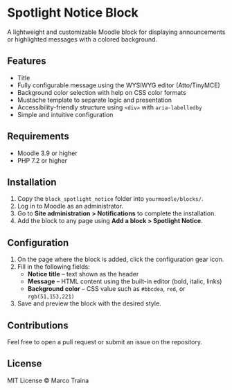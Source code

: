 # Spotlight Notice Block

A lightweight and customizable Moodle block for displaying announcements or highlighted messages with a colored background.

## Features

* Title
* Fully configurable message using the WYSIWYG editor (Atto/TinyMCE)
* Background color selection with help on CSS color formats
* Mustache template to separate logic and presentation
* Accessibility-friendly structure using `<div>` with `aria-labelledby`
* Simple and intuitive configuration

## Requirements

* Moodle 3.9 or higher
* PHP 7.2 or higher

## Installation

1. Copy the `block_spotlight_notice` folder into `yourmoodle/blocks/`.
2. Log in to Moodle as an administrator.
3. Go to **Site administration > Notifications** to complete the installation.
4. Add the block to any page using **Add a block > Spotlight Notice**.

## Configuration

1. On the page where the block is added, click the configuration gear icon.
2. Fill in the following fields:
   * **Notice title** – text shown as the header
   * **Message** – HTML content using the built-in editor (bold, italic, links)
   * **Background color** – CSS value such as `#bbcdea`, `red`, or `rgb(51,153,221)`
3. Save and preview the block with the desired style.

## Contributions

Feel free to open a pull request or submit an issue on the repository.

## License

MIT License © Marco Traina